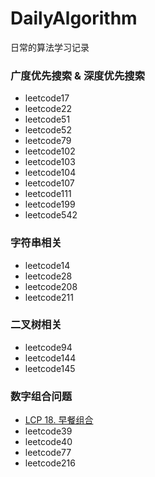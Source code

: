 # DailyAlgorithm

日常的算法学习记录

### 广度优先搜索 & 深度优先搜索

- leetcode17
- leetcode22
- leetcode51
- leetcode52
- leetcode79
- leetcode102
- leetcode103
- leetcode104
- leetcode107
- leetcode111
- leetcode199
- leetcode542

### 字符串相关

- leetcode14
- leetcode28
- leetcode208
- leetcode211

### 二叉树相关

- leetcode94
- leetcode144
- leetcode145

### 数字组合问题

- [LCP 18. 早餐组合](https://leetcode-cn.com/problems/2vYnGI/solution/)
- leetcode39
- leetcode40
- leetcode77
- leetcode216
